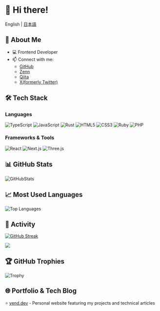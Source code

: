 # 👋 Hi there!

English | [日本語](./README.ja.md)

## 🚀 About Me
- 💻 Frontend Developer
- 📫 Connect with me:
  - [GitHub](https://github.com/yend724)
  - [Zenn](https://zenn.dev/yend724)
  - [Qiita](https://qiita.com/yend724)
  - [X(formerly Twitter)](https://x.com/yend724)

## 🛠 Tech Stack

### Languages
![TypeScript](https://img.shields.io/badge/-TypeScript-3178C6?style=flat-square&logo=TypeScript&logoColor=white)
![JavaScript](https://img.shields.io/badge/-JavaScript-F7DF1E?style=flat-square&logo=JavaScript&logoColor=black)
![Rust](https://img.shields.io/badge/-Rust-000000?style=flat-square&logo=Rust&logoColor=white)
![HTML5](https://img.shields.io/badge/-HTML5-E34F26?style=flat-square&logo=html5&logoColor=white)
![CSS3](https://img.shields.io/badge/-CSS3-1572B6?style=flat-square&logo=css3&logoColor=white)
![Ruby](https://img.shields.io/badge/-Ruby-CC342D?style=flat-square&logo=Ruby&logoColor=white)
![PHP](https://img.shields.io/badge/-PHP-777BB4?style=flat-square&logo=PHP&logoColor=white)

### Frameworks & Tools
![React](https://img.shields.io/badge/-React-61DAFB?style=flat-square&logo=React&logoColor=black)
![Next.js](https://img.shields.io/badge/-Next.js-000000?style=flat-square&logo=Next.js&logoColor=white)
![Three.js](https://img.shields.io/badge/-Three.js-000000?style=flat-square&logo=Three.js&logoColor=white)

## 📊 GitHub Stats
![GitHubStats](https://github-readme-stats.vercel.app/api?username=yend724&show_icons=true&theme=tokyonight)

## 📈 Most Used Languages
![Top Languages](https://github-readme-stats.vercel.app/api/top-langs/?username=yend724&layout=compact&theme=tokyonight)

## 📅 Activity
[![GitHub Streak](https://streak-stats.demolab.com?user=yend724&theme=tokyonight&border_radius=5&short_numbers=true&date_format=M%20j%5B%2C%20Y%5D&card_width=600&card_height=200)](https://git.io/streak-stats)

![](https://github-profile-summary-cards.vercel.app/api/cards/profile-details?username=yend724&theme=tokyonight)

## 🏆 GitHub Trophies
![Trophy](https://github-profile-trophy.vercel.app/?username=yend724&theme=tokyonight)

## 🌐 Portfolio & Tech Blog
⭐️ [yend.dev](https://yend.dev/) - Personal website featuring my projects and technical articles
